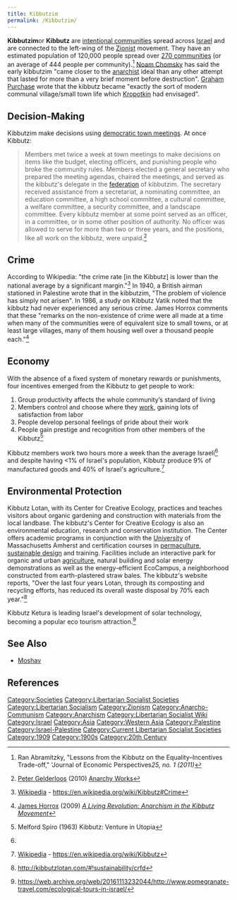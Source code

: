```yaml
---
title: Kibbutzim
permalink: /Kibbutzim/
---
```


**Kibbutzim**or **Kibbutz** are [intentional
communities](Intentional_Community "wikilink") spread across
[Israel](State_of_Israel "wikilink") and are connected to the left-wing
of the [Zionist](Zionism "wikilink") movement. They have an estimated
population of 120,000 people spread over [270
communities](List_of_Libertarian_Socialist_Societies "wikilink") (or an
average of 444 people per community).[^1] [Noam
Chomsky](Noam_Chomsky "wikilink") has said the early kibbutzim "came
closer to the [anarchist](Anarchism "wikilink") ideal than any other
attempt that lasted for more than a very brief moment before
destruction". [Graham Purchase](Graham_Purchase "wikilink") wrote that
the kibbutz became "exactly the sort of modern communal village/small
town life which [Kropotkin](Peter_Kropotkin "wikilink") had envisaged".

## Decision-Making

Kibbutzim make decisions using [democratic town
meetings](Democratic_Assembly "wikilink"). At once Kibbutz:

> Members met twice a week at town meetings to make decisions on items
> like the budget, electing officers, and punishing people who broke the
> community rules. Members elected a general secretary who prepared the
> meeting agendas, chaired the meetings, and served as the kibbutz's
> delegate in the [federation](Confederation "wikilink") of kibbutzim.
> The secretary received assistance from a secretariat, a nominating
> committee, an education committee, a high school committee, a cultural
> committee, a welfare committee, a security committee, and a landscape
> committee. Every kibbutz member at some point served as an officer, in
> a committee, or in some other position of authority. No officer was
> allowed to serve for more than two or three years, and the positions,
> like all work on the kibbutz, were unpaid.[^2]

## Crime

According to Wikipedia: "the crime rate \[in the Kibbutz\] is lower than
the national average by a significant margin."[^3] In 1940, a British
airman stationed in Palestine wrote that in the kibbutzim, "The problem
of violence has simply not arisen". In 1986, a study on Kibbutz Vatik
noted that the kibbutz had never experienced any serious crime. James
Horrox comments that these "remarks on the non-existence of crime were
all made at a time when many of the communities were of equivalent size
to small towns, or at least large villages, many of them housing well
over a thousand people each."[^4]

## Economy

With the absence of a fixed system of monetary rewards or punishments,
four incentives emerged from the Kibbutz to get people to work:

1.  Group productivity affects the whole community’s standard of living
2.  Members control and choose where they
    [work](Workers'_Self-Management "wikilink"), gaining lots of
    satisfaction from labor
3.  People develop personal feelings of pride about their work
4.  People gain prestige and recognition from other members of the
    Kibbutz[^5]

Kibbutz members work two hours more a week than the average Israeli[^6]
and despite having \<1% of Israel's population, Kibbutz produce 9% of
manufactured goods and 40% of Israel's agriculture.[^7]

## Environmental Protection

Kibbutz Lotan, with its Center for Creative Ecology, practices and
teaches visitors about organic gardening and construction with materials
from the local landbase. The kibbutz's Center for Creative Ecology is
also an environmental education, research and conservation institution.
The Center offers academic programs in conjunction with the
[University](University "wikilink") of Massachusetts Amherst and
certification courses in [permaculture](permaculture "wikilink"),
[sustainable design](Sustainability "wikilink") and training. Facilities
include an interactive park for organic and urban
[agriculture](agriculture "wikilink"), natural building and solar energy
demonstrations as well as the energy-efficient EcoCampus, a neighborhood
constructed from earth-plastered straw bales. The kibbutz's website
reports, "Over the last four years Lotan, through its composting and
recycling efforts, has reduced its overall waste disposal by 70% each
year."[^8]

Kibbutz Ketura is leading Israel's development of solar technology,
becoming a popular eco tourism attraction.[^9]

## See Also

- [Moshav](Moshav "wikilink")

## References

<references />

[Category:Societies](Category:Societies "wikilink")
[Category:Libertarian Socialist
Societies](Category:Libertarian_Socialist_Societies "wikilink")
[Category:Libertarian
Socialism](Category:Libertarian_Socialism "wikilink")
[Category:Zionism](Category:Zionism "wikilink")
[Category:Anarcho-Communism](Category:Anarcho-Communism "wikilink")
[Category:Anarchism](Category:Anarchism "wikilink")
[Category:Libertarian Socialist
Wiki](Category:Libertarian_Socialist_Wiki "wikilink")
[Category:Israel](Category:Israel "wikilink")
[Category:Asia](Category:Asia "wikilink") [Category:Western
Asia](Category:Western_Asia "wikilink")
[Category:Palestine](Category:Palestine "wikilink")
[Category:Israel-Palestine](Category:Israel-Palestine "wikilink")
[Category:Current Libertarian Socialist
Societies](Category:Current_Libertarian_Socialist_Societies "wikilink")
[Category:1909](Category:1909 "wikilink")
[Category:1900s](Category:1900s "wikilink") [Category:20th
Century](Category:20th_Century "wikilink")

[^1]: Ran Abramitzky, "Lessons from the Kibbutz on the
    Equality–Incentives Trade-off," 'Journal of Economic
    Perspectives*25, no. 1 (2011)*

[^2]: [Peter Gelderloos](Peter_Gelderloos "wikilink") (2010) [Anarchy
    Works](Anarchy_Works "wikilink")

[^3]: [Wikipedia](Wikipedia "wikilink") -
    <https://en.wikipedia.org/wiki/Kibbutz#Crime>

[^4]: [James Horrox](James_Horrox "wikilink") (2009) *[A Living
    Revolution: Anarchism in the Kibbutz
    Movement](A_Living_Revolution:_Anarchism_in_the_Kibbutz_Movement "wikilink")*

[^5]: Melford Spiro (1963) Kibbutz: Venture in Utopia

[^6]:

[^7]: [Wikipedia](Wikipedia "wikilink") -
    <https://en.wikipedia.org/wiki/Kibbutz>

[^8]: <http://kibbutzlotan.com/#!sustainability/crfd>

[^9]: <https://web.archive.org/web/20161113232044/http://www.pomegranate-travel.com/ecological-tours-in-israel/>